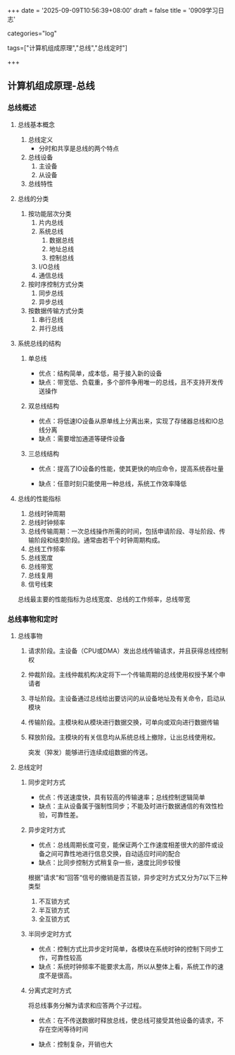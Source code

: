 +++
date = '2025-09-09T10:56:39+08:00'
draft = false
title = '0909学习日志'

categories="log"

tags=["计算机组成原理","总线","总线定时"]

+++

## 计算机组成原理-总线

### 总线概述

1. 总线基本概念

   1. 总线定义
      * 分时和共享是总线的两个特点
   2. 总线设备
      1. 主设备
      2. 从设备
   3. 总线特性

2. 总线的分类

   1. 按功能层次分类
      1. 片内总线
      2. 系统总线
         1. 数据总线
         2. 地址总线
         3. 控制总线
      3. I/O总线
      4. 通信总线
   2. 按时序控制方式分类
      1. 同步总线
      2. 异步总线
   3. 按数据传输方式分类
      1. 串行总线
      2. 并行总线

3. 系统总线的结构

   1. 单总线

      * 优点：结构简单，成本低，易于接入新的设备
      * 缺点：带宽低、负载重，多个部件争用唯一的总线，且不支持开发传送操作

   2. 双总线结构

      * 优点：将低速IO设备从原单线上分离出来，实现了存储器总线和IO总线分离
      * 缺点：需要增加通道等硬件设备

   3. 三总线结构

      * 优点：提高了IO设备的性能，使其更快的响应命令，提高系统吞吐量

      * 缺点：任意时刻只能使用一种总线，系统工作效率降低

4. 总线的性能指标

   1. 总线时钟周期
   2. 总线时钟频率
   3. 总线传输周期：一次总线操作所需的时间，包括申请阶段、寻址阶段、传输阶段和结束阶段。通常由若干个时钟周期构成。
   4. 总线工作频率
   5. 总线宽度
   6. 总线带宽
   7. 总线复用
   8. 信号线束

   总线最主要的性能指标为总线宽度、总线的工作频率，总线带宽

### 总线事物和定时

1. 总线事物

   1. 请求阶段。主设备（CPU或DMA）发出总线传输请求，并且获得总线控制权

   2. 仲裁阶段。主线仲裁机构决定将下一个传输周期的总线使用权授予某个申请者

   3. 寻址阶段。主设备通过总线给出要访问的从设备地址及有关命令，启动从模块

   4. 传输阶段。主模块和从模块进行数据交换，可单向或双向进行数据传输

   5. 释放阶段。主模块的有关信息均从系统总线上撤除，让出总线使用权。

      突发（猝发）能够进行连续成组数据的传送。

2. 总线定时

   1. 同步定时方式

      * 优点：传送速度快，具有较高的传输速率；总线控制逻辑简单
      * 缺点：主从设备属于强制性同步；不能及时进行数据通信的有效性检验，可靠性差。

   2. 异步定时方式

      * 优点：总线周期长度可变，能保证两个工作速度相差很大的部件或设备之间可靠性地进行信息交换，自动适应时间的配合
      * 缺点：比同步控制方式稍复杂一些，速度比同步较慢

      根据”请求“和”回答“信号的撤销是否互锁，异步定时方式又分为7以下三种类型

      1. 不互锁方式
      2. 半互锁方式
      3. 全互锁方式

   3. 半同步定时方式

      * 优点：控制方式比异步定时简单，各模块在系统时钟的控制下同步工作，可靠性较高
      * 缺点：系统时钟频率不能要求太高，所以从整体上看，系统工作的速度不是很高。

   4. 分离式定时方式

      将总线事务分解为请求和应答两个子过程。

      * 优点：在不传送数据时释放总线，使总线可接受其他设备的请求，不存在空闲等待时间

      * 缺点：控制复杂，开销也大

        
